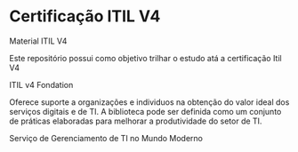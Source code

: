 # Certificação ITIL V4
Material ITIL V4

Este repositório possui como objetivo trilhar o estudo atá a certificação Itil V4

ITIL v4 Fondation 

Oferece suporte a organizações e individuos na obtenção do valor ideal dos serviços digitais e de TI. 
A biblioteca pode ser definida como um conjunto de práticas elaboradas para melhorar a produtividade do setor de TI. 


Serviço de Gerenciamento de TI no Mundo Moderno 


